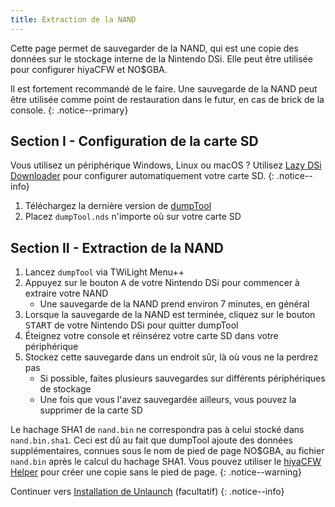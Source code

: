 ```yaml
---
title: Extraction de la NAND
---
```


Cette page permet de sauvegarder de la NAND, qui est une copie des données sur le stockage interne de la Nintendo DSi. Elle peut être utilisée pour configurer hiyaCFW et NO$GBA.

Il est fortement recommandé de le faire. Une sauvegarde de la NAND peut être utilisée comme point de restauration dans le futur, en cas de brick de la console.
{: .notice--primary}

## Section I - Configuration de la carte SD

Vous utilisez un périphérique Windows, Linux ou macOS ? Utilisez [Lazy DSi Downloader](lazy-dsi-downloader) pour configurer automatiquement votre carte SD.
{: .notice--info}

1. Téléchargez la dernière version de [dumpTool](https://github.com/zoogie/dumpTool/releases/latest/download/dumpTool.nds)
1. Placez `dumpTool.nds` n'importe où sur votre carte SD

## Section II - Extraction de la NAND
1. Lancez `dumpTool` via TWiLight Menu++
1. Appuyez sur le bouton <kbd class="face">A</kbd> de votre Nintendo DSi pour commencer à extraire votre NAND
   - Une sauvegarde de la NAND prend environ 7 minutes, en général
1. Lorsque la sauvegarde de la NAND est terminée, cliquez sur le bouton <kbd>START</kbd> de votre Nintendo DSi pour quitter dumpTool
1. Éteignez votre console et réinsérez votre carte SD dans votre périphérique
1. Stockez cette sauvegarde dans un endroit sûr, là où vous ne la perdrez pas
   - Si possible, faites plusieurs sauvegardes sur différents périphériques de stockage
   - Une fois que vous l'avez sauvegardée ailleurs, vous pouvez la supprimer de la carte SD

Le hachage SHA1 de `nand.bin` ne correspondra pas à celui stocké dans `nand.bin.sha1`. Ceci est dû au fait que dumpTool ajoute des données supplémentaires, connues sous le nom de pied de page NO$GBA, au fichier `nand.bin` après le calcul du hachage SHA1. Vous pouvez utiliser le [hiyaCFW Helper](https://github.com/mondul/HiyaCFW-Helper/releases) pour créer une copie sans le pied de page.
{: .notice--warning}

Continuer vers [Installation de Unlaunch](installing-unlaunch) (facultatif)
{: .notice--info}
